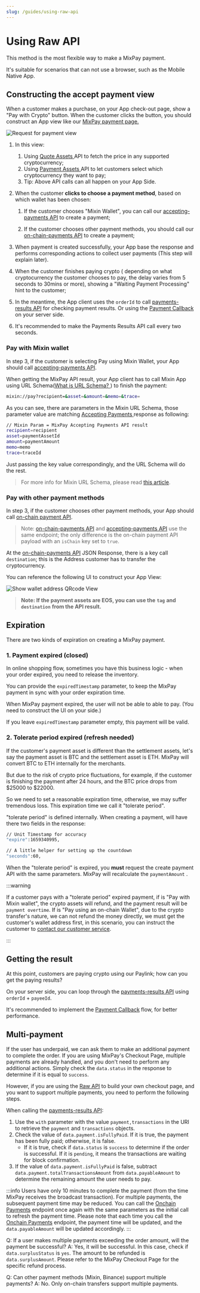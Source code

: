 ```yaml
---
slug: /guides/using-raw-api
---
```



# Using Raw API

This method is the most flexible way to make a MixPay payment.

It's suitable for scenarios that can not use a browser, such as the Mobile Native App.


## Constructing the accept payment view

When a customer makes a purchase, on your App check-out page, show a "Pay with Crypto" button. When the customer clicks the button, you should construct an App view like our [MixPay payment page.](https://mixpay.me/pay?payeeId=a0d7791408776b47eb1dd3f94ed15d6a&settlementAssetId=c6d0c728-2624-429b-8e0d-d9d19b6592fa&quoteAssetId=4d8c508b-91c5-375b-92b0-ee702ed2dac5&quoteAmount=10&orderId=product1000432&returnTo=https%3A%2F%2Fgoogle.com)

![Request for payment view](./pay-with-mixpay-iphone.jpeg)

1. In this view:
    1. Using [Quote Assets ](/api/assets/quote-assets)API to fetch the price in any supported cryptocurrency;
    2. Using [Payment Assets ](/api/assets/payment-assets)API to let customers select which cryptocurrency they want to pay;
    3. Tip: Above API calls can all happen on your App Side.

2. When the customer **clicks to choose a payment method**, based on which wallet has been chosen: 
    1. If the customer chooses "Mixin Wallet", you can call our [accepting-payments API](/api/payments/accepting-payments) to create a payment;
    
    2. If the customer chooses other payment methods, you should call our [on-chain-payments API](/api/payments/onchain-payments) to create a payment;
    
3. When payment is created successfully, your App base the response and performs corresponding actions to collect user payments (This step will explain later).

4. When the customer finishes paying crypto ( depending on what cryptocurrency the customer chooses to pay, the delay varies from 5 seconds to 30mins or more), showing a "Waiting Payment Processing" hint to the customer;

5. In the meantime, the App client uses the `orderId` to call [payments-results API](/api/payments/payments-results) for checking payment results. Or using the [Payment Callback](/api/payments/payment-callback) on your server side.

6. It's recommended to make the Payments Results API call every two seconds.


### Pay with Mixin wallet 

In step 3, if the customer is selecting Pay using Mixin Wallet, your App should call [accepting-payments API](/api/payments/accepting-payments).

When getting the MixPay API result, your App client has to call Mixin App using URL Schema([What is URL Schema? ](https://helpcenter.trendmicro.com/en-us/article/tmka-18277)) to finish the payment:  

```bash
mixin://pay?recipient=&asset=&amount=&memo=&trace=
```

As you can see, there are parameters in the Mixin URL Schema, those parameter value are matching  [Accepting Payments ](/api/payments/accepting-payments)response as following: 

```bash
// Mixin Param = MixPay Accepting Payments API result
recipient=recipient
asset=paymentAssetId
amount=paymentAmount
memo=memo
trace=traceId
```

Just passing the key value correspondingly, and the URL Schema will do the rest.

> For more info for Mixin URL Schema, please read [this article](https://developers.mixin.one/docs/schema).

### Pay with other payment methods

In step 3, if the customer chooses other payment methods, your App should call [on-chain payment API](/api/payments/onchain-payments).

> Note: [on-chain-payments API](/api/payments/onchain-payments) and [accepting-payments API](/api/payments/accepting-payments) use the same endpoint; the only difference is the on-chain payment API payload with an `isChain` key set to `true`.

At the [on-chain-payments API](/api/payments/onchain-payments) JSON Response, there is a key call `destination`; this is the Address customer has to transfer the cryptocurrency.

You can reference the following UI to construct your App View:

![Show wallet address QRcode View](./show-wallet-address-qrcode-iphone.jpeg)

> **Note: If the payment assets are EOS, you can use the** **`tag`** **and** **`destination`** **from the API result.**



## Expiration



There are two kinds of expiration on creating a MixPay payment.



### 1. Payment expired (closed)



In online shopping flow, sometimes you have this business logic - when your order expired, you need to release the inventory.



You can provide the `expiredTimestamp` parameter, to keep the MixPay payment in sync with your order expiration time.



When MixPay payment expired, the user will not be able to able to pay. (You need to construct the UI on your side.)



If you leave `expiredTimestamp` parameter empty, this payment will be valid.



### 2. Tolerate period expired (refresh needed)



If the customer's payment asset is different than the settlement assets, let's say the payment asset is BTC and the settlement asset is ETH. MixPay will convert BTC to ETH internally for the merchants. 



But due to the risk of crypto price fluctuations,  for example, if the customer is finishing the payment after 24 hours, and the BTC price drops from $25000 to $22000.



So we need to set a reasonable expiration time, otherwise, we may suffer tremendous loss. This expiration time we call it "tolerate period". 



"tolerate period" is defined internally. When creating a payment, will have there two fields in the response: 



```bash
// Unit Timestamp for accuracy
"expire":1659340995,

// A little helper for setting up the countdown
"seconds":60,
```



When the "tolerate period" is expired, you **must** request the create payment API with the same parameters. MixPay will recalculate the `paymentAmount` .  



:::warning

If a customer pays with a "tolerate period" expired payment, if is "Pay with Mixin wallet", the crypto assets will refund, and the payment result will be `payment overtime`. If is "Pay using an on-chain Wallet", due to the crypto transfer's nature, we can not refund the money directly, we must get the customer's wallet address first, in this scenario, you can instruct the customer to [contact our customer service](https://help.mixpay.me/en/articles/6836092-how-to-contact-customer-service). 

:::



## Getting the result

At this point, customers are paying crypto using our Paylink; how can you get the paying results?

On your server side, you can loop through the [payments-results API](/api/payments/payments-results) using `orderId` + `payeeId`.

It's recommended to implement the [Payment Callback](/api/payments/payment-callback) flow, for better performance.



## Multi-payment

If the user has underpaid, we can ask them to make an additional payment to complete the order. If you are using MixPay's Checkout Page,  multiple payments are already handled, and you don't need to perform any additional actions. Simply check the `data.status` in the response to determine if it is equal to `success`.

However, if you are using the [Raw API](/guides/using-raw-api) to build your own checkout page, and you want to support multiple payments, you need to perform the following steps.

When calling the [payments-results API](/api/payments/payments-results):

1. Use the `with` parameter with the value `payment,transactions` in the URI to retrieve the `payment` and `transactions` objects.
2. Check the value of `data.payment.isFullyPaid`. If it is true, the payment has been fully paid; otherwise, it is false.
   - If it is true, check if `data.status` is `success` to determine if the order is successful. If it is `pending`, it means the transactions are waiting for block confirmation.
3. If the value of `data.payment.isFullyPaid` is false, subtract `data.payment.totalTransactionsAmount` from `data.payableAmount` to determine the remaining amount the user needs to pay.

:::info
Users have only 10 minutes to complete the payment (from the time MixPay receives the broadcast transaction).
For multiple payments, the subsequent payment time may be reduced. You can call the [Onchain Payments](/api/payments/onchain-payments) endpoint once again with the same parameters as the initial call to refresh the payment time.
Please note that each time you call the [Onchain Payments](https://chat.openai.com/api/payments/onchain-payments) endpoint, the payment time will be updated, and the `data.payableAmount` will be updated accordingly.
:::

Q: If a user makes multiple payments exceeding the order amount, will the payment be successful?
A: Yes, it will be successful. In this case, check if `data.surplusStatus` is `yes`. The amount to be refunded is `data.surplusAmount`. Please refer to the MixPay Checkout Page for the specific refund process.

Q: Can other payment methods (Mixin, Binance) support multiple payments?
A: No. Only on-chain transfers support multiple payments.
